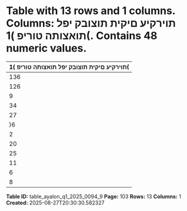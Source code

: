 # Table with 13 rows and 1 columns. Columns: תוירקיע םיקית תוצובק יפל תואצותה טוריפ )1(. Contains 48 numeric values.

| תוירקיע םיקית תוצובק יפל תואצותה טוריפ )1( |
|---|
| 136 | 587 1 | 105 47 | 718 87 | 764 חוטיב יתורישמ תוסנכה |
| 126 | 952 828 45 | 956 80 | 168 )*( חוטיב יתורישמ תואצוה |
| 9 | 635 277 1 | 762 7 | 596 םיקזחומ הנשמ יחוטיב ינפל חוטיב יתורישמ חוור |
| 34 | 014 554 7 | 184 26 | 276 הנשמ חוטיבמ תואצוה |
| 27 | 015 285 5 | 784 20 | 946 הנשמ חוטיבמ תוסנכה |
| )6 | 999( )269( )1 | 400( )5 | 330( םיקזחומ הנשמ חוטיב יזוחמ וטנ תואצוה |
| 2 | 636 8 362 2 | 266 חוטיב יתורישמ חוור |
| 20 | 140 65 2 | 860 17 | 215 וטנ | תועקשהמ םיחוור לכה ךס |
| 25 | 070 - 1 | 195 23 | 875 חוטיב יזוחמ תועבונה וטנ | ןומימ תואצוה |
| 11 | 128 )1( 466 10 | 663 הנשמ חוטיב יזוחמ תועבונה וטנ | ןומימ )תואצוה( תוסנכה |
| 6 | 198 64 2 | 131 4 | 003 וטנ | ןומימו תועקשהמ חוור |
| 8 | 834 72 2 | 493 6 | 269 העקשהמו חוטיבמ וטנ | חוור |

**Table ID:** table_ayalon_q1_2025_0094_9
**Page:** 103
**Rows:** 13
**Columns:** 1
**Created:** 2025-08-27T20:30:30.582327
